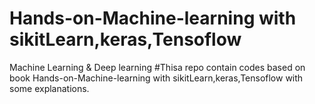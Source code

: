# Hands-on-Machine-learning with sikitLearn,keras,Tensoflow
Machine Learning &amp; Deep learning
#Thisa repo contain codes based on book Hands-on-Machine-learning with sikitLearn,keras,Tensoflow with some explanations.
